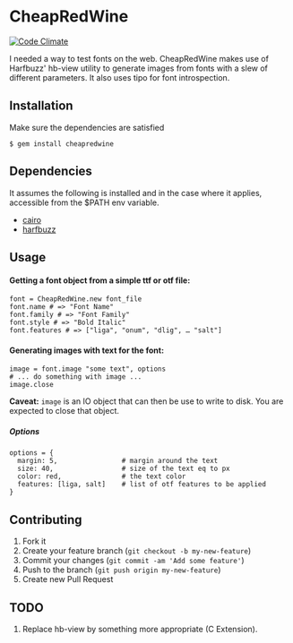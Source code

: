 # CheapRedWine 

[![Code Climate](https://codeclimate.com/github/hugobast/cheapredwine.png)](https://codeclimate.com/github/hugobast/cheapredwine)



I needed a way to test fonts on the web. CheapRedWine makes use of Harfbuzz' hb-view utility to generate images from fonts with a slew of different parameters. It also uses tipo for font introspection.

## Installation

Make sure the dependencies are satisfied

    $ gem install cheapredwine

## Dependencies

It assumes the following is installed and in the case where it applies, accessible from the $PATH env variable.

* [cairo](http://www.cairographics.org/releases/)
* [harfbuzz](http://www.freedesktop.org/software/harfbuzz/release/)

## Usage

#### Getting a font object from a simple ttf or otf file:

    font = CheapRedWine.new font_file
    font.name # => "Font Name"
    font.family # => "Font Family"
    font.style # => "Bold Italic"
    font.features # => ["liga", "onum", "dlig", … "salt"]
    
#### Generating images with text for the font:

    image = font.image "some text", options
    # ... do something with image ...
    image.close
    
**Caveat:** `image` is an IO object that can then be use to write to disk. You are expected to close that object.
   
##### Options

    options = {
      margin: 5, 				# margin around the text
      size: 40, 				# size of the text eq to px
      color: red, 				# the text color
      features: [liga, salt]	# list of otf features to be applied
    }

## Contributing

1. Fork it
2. Create your feature branch (`git checkout -b my-new-feature`)
3. Commit your changes (`git commit -am 'Add some feature'`)
4. Push to the branch (`git push origin my-new-feature`)
5. Create new Pull Request

## TODO

1. Replace hb-view by something more appropriate (C Extension).
